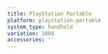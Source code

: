 ```yaml
---
title: PlayStation Portable
platform: playstation-portable
system_type: handheld
variation: 1000
accessories: ''
---
```

